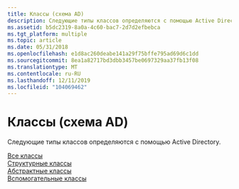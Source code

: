 ```yaml
---
title: Классы (схема AD)
description: Следующие типы классов определяются с помощью Active Directory.
ms.assetid: b5dc2319-8a0a-4c60-bac7-2d7d2efbebca
ms.tgt_platform: multiple
ms.topic: article
ms.date: 05/31/2018
ms.openlocfilehash: e1d8ac260deabe141a29f75bffe795ad69d6c1dd
ms.sourcegitcommit: 8ea1a82717bd3dbb3457be0697329aa37fb13f08
ms.translationtype: MT
ms.contentlocale: ru-RU
ms.lasthandoff: 12/11/2019
ms.locfileid: "104069462"
---
```

# <a name="classes-ad-schema"></a>Классы (схема AD)

Следующие типы классов определяются с помощью Active Directory.

<dl>

[Все классы](classes-all.md)  
[Структурные классы](classes-structural.md)  
[Абстрактные классы](classes-abstract.md)  
[Вспомогательные классы](classes-auxiliary.md)  
</dl>

 

 




